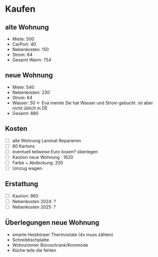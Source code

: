 # Kaufen

## alte Wohnung

- Miete: 500
- CarPort: 40
- Nebenkosten: 150
- Strom: 64
- Gesamt Warm: 754

## neue Wohnung

- Miete: 540
- Nebenkosten: 230
- Strom: 64
- Wasser: 50 <- Eva meinte Sie hat Wasser und Strom gebucht. ist aber nicht üblich in DE
- Gesamt: 880

## Kosten

- [ ] alte Wohnung Laminat Reparieren
- [ ] 80 Kartons
- [ ] eventuell teilweise Euro boxen? überlegen
- [ ] Kaution neue Wohnung : 1620
- [ ] Farbe + Abdeckung: 200
- [ ] Umzug wagen: 

## Erstattung

- [ ] Kaution: 960
- [ ] Nebenkosten 2024: ?
- [ ] Nebenkosten 2025: ?

## Überlegungen neue Wohnung

- smarte Heizkörper Thermostate (4x muss zählen)
- Schreibtischplatte
- Wohnzimmer Büroschrank/Kommode
- Küche teile die fehlen

